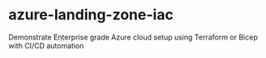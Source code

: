 # azure-landing-zone-iac
Demonstrate Enterprise grade Azure cloud setup using Terraform or Bicep with CI/CD automation
